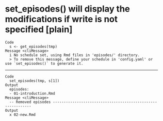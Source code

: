 # set_episodes() will display the modifications if write is not specified [plain]

    Code
      s <- get_episodes(tmp)
    Message <cliMessage>
      i No schedule set, using Rmd files in 'episodes/' directory.
      > To remove this message, define your schedule in 'config.yaml' or use `set_episodes()` to generate it.

---

    Code
      set_episodes(tmp, s[1])
    Output
      episodes:
      - 01-introduction.Rmd
    Message <cliMessage>
      -- Removed episodes ------------------------------------------------------------
    Output
      x 02-new.Rmd

